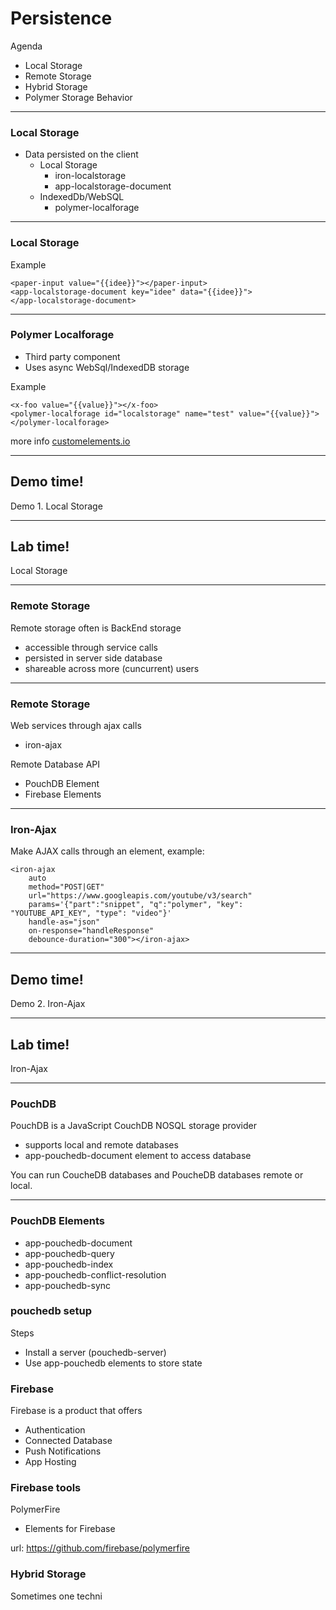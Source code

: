 # Persistence

Agenda
* Local Storage
* Remote Storage
* Hybrid Storage
* Polymer Storage Behavior


---

### Local Storage
* Data persisted on the client
    *  Local Storage
        * iron-localstorage
        * app-localstorage-document
    *  IndexedDb/WebSQL
        * polymer-localforage
---

### Local Storage

Example
```
<paper-input value="{{idee}}"></paper-input>
<app-localstorage-document key="idee" data="{{idee}}">
</app-localstorage-document>
```

---

### Polymer Localforage

* Third party component 
* Uses async WebSql/IndexedDB storage

Example
```
<x-foo value="{{value}}"></x-foo>
<polymer-localforage id="localstorage" name="test" value="{{value}}"></polymer-localforage>
```

more info
<a href="https://customelements.io/addyosmani/polymer-localforage/">customelements.io</a>

--- 
<!-- .slide: data-background="url('images/demo.jpg')" --> 
<!-- .slide: class="lab" -->
## Demo time!
Demo 1. Local Storage

---
<!-- .slide: data-background="url('images/lab2.jpg')" --> 
<!-- .slide: class="lab" -->
## Lab time!
Local Storage

---

### Remote Storage

Remote storage often is BackEnd storage
* accessible through service calls
* persisted in server side database
* shareable across more (cuncurrent) users

---

### Remote Storage

Web services through ajax calls
* iron-ajax

Remote Database API
* PouchDB Element
* Firebase Elements

---

### Iron-Ajax

Make AJAX calls through an element, example:
```
<iron-ajax
    auto
    method="POST|GET"
    url="https://www.googleapis.com/youtube/v3/search"
    params='{"part":"snippet", "q":"polymer", "key": "YOUTUBE_API_KEY", "type": "video"}'
    handle-as="json"
    on-response="handleResponse"
    debounce-duration="300"></iron-ajax>
```
--- 
<!-- .slide: data-background="url('images/demo.jpg')" --> 
<!-- .slide: class="lab" -->
## Demo time!
Demo 2. Iron-Ajax

---
<!-- .slide: data-background="url('images/lab2.jpg')" --> 
<!-- .slide: class="lab" -->
## Lab time!
Iron-Ajax

---

### PouchDB

PouchDB is a JavaScript CouchDB NOSQL storage provider
* supports local and remote databases
* app-pouchedb-document element to access database

You can run CoucheDB databases and PoucheDB databases remote or local.

---

### PouchDB Elements
* app-pouchedb-document
* app-pouchedb-query
* app-pouchedb-index 
* app-pouchedb-conflict-resolution
* app-pouchedb-sync


### pouchedb setup

Steps
* Install a server (pouchedb-server)
* Use app-pouchedb elements to store state

### Firebase

Firebase is a product that offers
* Authentication
* Connected Database
* Push Notifications
* App Hosting

### Firebase tools 

PolymerFire
* Elements for Firebase

url: https://github.com/firebase/polymerfire

### Hybrid Storage

Sometimes one techni

